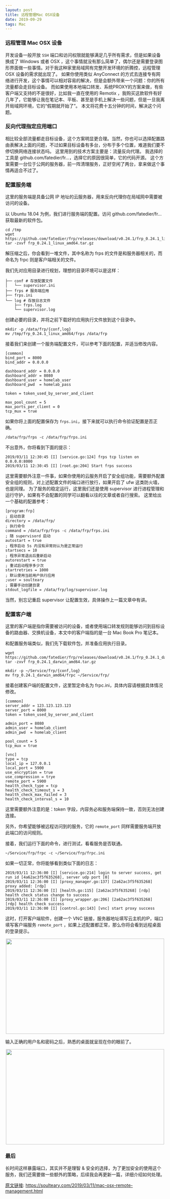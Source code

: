 ```yaml
---
layout: post
title: 远程管理Mac OSX设备
date: 2019-09-29 
tags: Mac    
---
```


### 远程管理 Mac OSX 设备

开发设备一般开放 `SSH` 端口和访问权限就能够满足几乎所有需求，但是如果设备换成了 Windows 或者 OSX ，这个事情就没有那么简单了，偶尔还是需要登录图形界面做一些事情。对于我这种家里局域网有完整开发环境的折腾控，远程管理 OSX 设备的需求就出现了。
如果你使用类似 AnyConnect 的方式去连接专有网络进行开发，这个事情可以相对容易的解决，但是会额外带来一个问题：你的所有流量都会走目标设备。
而如果使用本地端口转发、系统PROXY的方案来做，有些客户端又支持的不是很好，比如我一直在使用的 Remotix ，我购买这款软件有好几年了，它能够让我在笔记本、平板、甚至是手机上解决一些问题，但是一旦我离开局域网环境，它的“假期就开始了”。
本文将花费十五分钟的时间，解决这个问题。

### 反向代理指定应用端口
相比较全部流量都走目标设备，这个方案明显更合理。当然，你也可以选择配置路由表解决上面的问题，不过如果目标设备有多台，分布于多个位置，难道我们要不停切换网络连接状态吗。
这里用到的技术方案主要是：流量反向代理。
我选择的工具是 github.com/fatedier/fr…，选择它的原因很简单，它的代码开源。
这个方案需要一台位于公网的服务器，前一阵清理服务，正好空闲了两台，拿来做这个事情再适合不过了。

### 配置服务端
这里的服务端是具备公网 IP 地址的云服务器，用来反向代理你在局域网中需要被访问的设备。

以 Ubuntu 18.04 为例，我们进行服务端的配置。访问 github.com/fatedier/fr… 获取最新的软件包。

    cd /tmp
    wget https://github.com/fatedier/frp/releases/download/v0.24.1/frp_0.24.1_linux_amd64.tar.gz
    tar -zxvf frp_0.24.1_linux_amd64.tar.gz
    
解压缩之后，你会看到一堆文件，其中名称为 frps 的文件是和服务器相关的，而命名为 frpc 则是客户端相关的文件。

我们先对应用目录进行规划，理想的目录环境可以是这样：

    ├── conf # 存放配置文件
    │   └── supervisor.ini
    ├── frps # 服务端应用
    ├── frps.ini
    └── log # 存放日志文件
        ├── frps.log
        └── supervisor.log
        
创建必要的目录，并将之前下载好的应用执行文件放到这个目录中。

    mkdir -p /data/frp/{conf,log}
    mv /tmp/frp_0.24.1_linux_amd64/frps /data/frp
    
接着我们来创建一个服务端配置文件，可以参考下面的配置，并适当修改内容。

    [common]
    bind_port = 8000
    bind_addr = 0.0.0.0
    
    dashboard_addr = 0.0.0.0
    dashboard_addr = 8080
    dashboard_user = homelab_user
    dashboard_pwd  = homelab_pass
    
    token = token_used_by_server_and_client
    
    max_pool_count = 5
    max_ports_per_client = 0
    tcp_mux = true
    
如果你将上面的配置保存为 `frps.ini`，接下来就可以执行命令验证配置是否正确。

    /data/frp/frps -c /data/frp/frps.ini
    
不出意外，你将看到下面的提示：

    2019/03/11 12:30:45 [I] [service.go:124] frps tcp listen on 0.0.0.0:8000
    2019/03/11 12:30:45 [I] [root.go:204] Start frps success
    
这里需要额外注意一件事，如果你使用的云服务开启了安全组功能，需要额外配置安全组的规则，对上述配置文件的端口进行放行，如果开启了 ufw 这类防火墙，也是同理。
为了服务的稳定运行，这里我们还是使用 supervisor 进行进程管理和运行守护，如果有不会配置的同学可以翻看以往的文章或者自行搜索。
这里给出一个基础的配置参考：

    [program:frp]
    ; 启动目录
    directory = /data/frp/
    ; 执行命令
    command = /data/frp/frps -c /data/frp/frps.ini
    ; 随 supervisord 启动
    autostart = true
    ; 程序启动 5s 内没有异常则认为是正常运行
    startsecs = 10
    ; 程序异常退出后重新启动
    autorestart = true
    ; 重试启动程序多少次
    startretries = 1000
    ; 默认使用当前用户执行应用
    ;user = soulteary
    ; 需要手动创建目录
    stdout_logfile = /data/frp/log/supervisor.log
    
当然，别忘记重启 supervisor 让配置生效，具体操作上一篇文章中有讲。

### 配置客户端

这里的客户端是指你需要被访问的设备，或者使用端口转发规则能够访问到目标设备的路由器、交换机设备，本文中的客户端指的是一台 Mac Book Pro 笔记本。

和配置服务端类似，我们先下载软件包，并准备应用执行目录。

    wget https://github.com/fatedier/frp/releases/download/v0.24.1/frp_0.24.1_darwin_amd64.tar.gz
    tar -zxvf frp_0.24.1_darwin_amd64.tar.gz
    
    mkdir -p ~/Service/frp/{conf,log}
    mv frp_0.24.1_darwin_amd64/frpc ~/Service/frp/
    
接着创建客户端的配置文件，这里暂定命名为 frpc.ini，具体内容请根据具体情况修改。

    [common]
    server_addr = 123.123.123.123
    server_port = 8000
    token = token_used_by_server_and_client
    
    admin_port = 8080
    admin_user = homelab_client
    admin_pwd  = homelab_client
    
    pool_count = 5
    tcp_mux = true
    
    [vnc]
    type = tcp
    local_ip = 127.0.0.1
    local_port = 5900
    use_encryption = true
    use_compression = trye
    remote_port = 5900
    health_check_type = tcp
    health_check_timeout_s = 3
    health_check_max_failed = 3
    health_check_interval_s = 10
    
这里需要额外注意的是：token 字段，内容务必和服务端保持一致，否则无法创建连接。

另外，你希望能够被远程访问到的服务，它的 `remote_port` 同样需要服务端开放此端口的访问规则。

接着，我们运行下面的命令，进行测试，看看服务是否联通。

    ~/Service/frp/frpc -c ~/Service/frp/frpc.ini
    
如果一切正常，你将能够看到类似下面的日志：

    2019/03/11 12:36:00 [I] [service.go:214] login to server success, get run id [4a62ac3f5f635268], server udp port [0]
    2019/03/11 12:36:00 [I] [proxy_manager.go:137] [2a62ac3f5f635268] proxy added: [rdp]
    2019/03/11 12:36:00 [I] [health.go:115] [2a62ac3f5f635268] [rdp] health check status change to success
    2019/03/11 12:36:00 [I] [proxy_wrapper.go:206] [2a62ac3f5f635268] [rdp] health check success
    2019/03/11 12:36:00 [I] [control.go:143] [vnc] start proxy success
    
这时，打开客户端软件，创建一个 VNC 链接，服务器地址填写云主机的IP，端口填写客户端服务 `remote_port` ，如果上述配置都正常，那么你将会看到远程桌面的登录提示。
<div align="center">
	<img src="/images/posts/codeImg/vncLogo.jpeg" height="300" width="500">  
</div> 

输入正确的用户名和密码之后，熟悉的桌面就呈现在你的眼前了。
<div align="center">
	<img src="/images/posts/codeImg/authsuccess.jpeg" height="300" width="500">  
</div> 

### 最后
长时间这样暴露端口，其实并不是理智 & 安全的选择，为了更加安全的使用这个服务，我们还需要做一些额外的策略，后续我会再更新一篇，详细介绍如何处理。


[原文链接](https://soulteary.com/2019/03/11/mac-osx-remote-management.html): https://soulteary.com/2019/03/11/mac-osx-remote-management.html